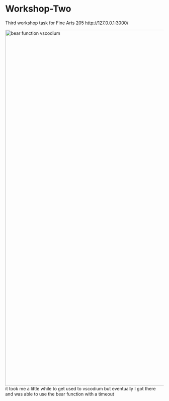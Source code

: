 # Workshop-Two
Third workshop task for Fine Arts 205 
http://127.0.0.1:3000/ 

<img width="1128" alt="bear function vscodium" src="https://github.com/user-attachments/assets/480fdbf4-4d58-4605-ab5b-d28bdff049e9" />
it took me a little while to get used to vscodium but eventually I got there and was able to use the bear function with a timeout
